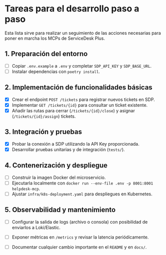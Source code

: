# Tareas para el desarrollo paso a paso

Esta lista sirve para realizar un seguimiento de las acciones necesarias para poner en marcha los MCPs de ServiceDesk Plus.

## 1. Preparación del entorno
- [ ] Copiar `.env.example` a `.env` y completar `SDP_API_KEY` y `SDP_BASE_URL`.
- [ ] Instalar dependencias con `poetry install`.

## 2. Implementación de funcionalidades básicas
- [x] Crear el endpoint `POST /tickets` para registrar nuevos tickets en SDP.
- [x] Implementar `GET /tickets/{id}` para consultar un ticket existente.
- [x] Añadir las rutas para cerrar (`/tickets/{id}/close`) y asignar (`/tickets/{id}/assign`) tickets.

## 3. Integración y pruebas
- [x] Probar la conexión a SDP utilizando la API Key proporcionada.
- [x] Desarrollar pruebas unitarias y de integración (`tests/`).

## 4. Contenerización y despliegue
- [ ] Construir la imagen Docker del microservicio.
- [ ] Ejecutarla localmente con `docker run --env-file .env -p 8001:8001 helpdesk-mcp`.
- [ ] Ajustar `infra/k8s-deployment.yaml` para despliegues en Kubernetes.

## 5. Observabilidad y mantenimiento
- [ ] Configurar la salida de logs (archivo o consola) con posibilidad de enviarlos a Loki/Elastic.
- [ ] Exponer métricas en `/metrics` y revisar la latencia periódicamente.
- [ ] Documentar cualquier cambio importante en el `README` y en `docs/`.


